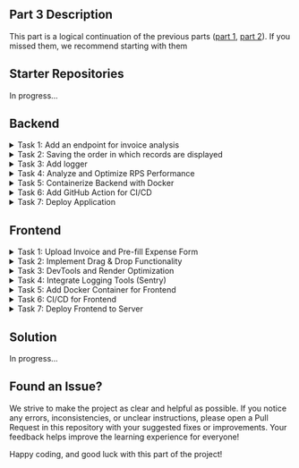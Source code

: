 ## Part 3 Description
This part is a logical continuation of the previous parts ([part 1](../part-1/README.md), [part 2](../part-2/README.md)). If you missed them, we recommend starting with them

## Starter Repositories
In progress...
<!-- You can fork these repositories to get started. If you don't find a repository with the stack you need, create a repository yourself
  - [API](https://github.com/petproject-dev/expense-tracker-backend-part-3) - Express.js
  - [UI](https://github.com/petproject-dev/expense-tracker-frontend-part-3) - React -->

## Backend

<details>
<summary>Task 1: Add an endpoint for invoice analysis</summary>

---

**Description:**

You need to create an endpoint that will accept an invoice image in jpg format as input, analyze the data, and return an object to the user.

**Acceptance Criteria:**

- A new endpoint has been created.
- Endpoint validates input data based on file format (jpg) and size (up to 5 Mb).
- The file is not saved anywhere.
- The user receives an error if the file could not be parsed.
- If successful, the user receives a response in the format
- Unit tests added.
```js
{
  name: string,
  amount: number,
  currency?: "USD" | "EUR",
  date: string
}
```

---

<details>
<summary>AI Prompt (NodeJS)</summary>

Perform Backend Task 1 from the README file `expense-tracker/part-3/README.md`:
- Work in the `<project-name>` folder
- Create a new endpoint that accepts a JPG invoice image (up to 5MB) as input
- Validate the file format and size (jpg, ≤5MB)
- Do not save the file anywhere
- Analyze the image and return an object with fields: name, amount, currency (USD/EUR), date
- Return an error if the file could not be parsed
- Add unit tests for the endpoint and logic
- Do not skip any Acceptance Criteria from the README
- After completion, provide a short report on what was done and what needs to be done manually

</details>

---

</details>

<details>
<summary>Task 2: Saving the order in which records are displayed</summary>

---

**Description:**

Drag & drag functionality will be added to the frontend. It is necessary to provide support for this functionality on the backend.

**Acceptance Criteria:**

- A new field has been added to the `Expenses` model to save the display order of a record.
- Added a new endpoint for updating the order of records.
- Updated endpoint for receiving records. Now the data should be sorted by the order field.

---

<details>
<summary>AI Prompt (NodeJS)</summary>

Perform Backend Task 2 from the README file `expense-tracker/part-3/README.md`:
- Work in the `<project-name>` folder
- Add a new field to the `Expenses` model to store the display order
- Create a new endpoint for updating the order of records
- Update the endpoint for retrieving records to sort by the order field
- Do not skip any Acceptance Criteria from the README
- After completion, provide a short report on what was done and what needs to be done manually

</details>

---

</details>

<details>
<summary>Task 3: Add logger</summary>

---

**Description:**

To improve debugging, monitoring, and error tracking, we need to integrate a logging system into the project. The logger should provide different log levels (e.g., info, warn, error, debug) and support structured logging.

**Acceptance Criteria:**

- A logging system has been implemented with support for multiple log levels (e.g., info, warn, error, debug).
- Logs have been structured to include timestamps and relevant contextual information.
- Logging has been added to key application areas, such as API requests, database operations, and error handling.
- A mechanism has been introduced to store logs efficiently, supporting both local and external log management solutions.
- Configuration options have been provided to enable or disable logging in different environments (development, production).
- Unit tests added.
-
---

<details>
<summary>AI Prompt (NodeJS)</summary>

Perform Backend Task 3 from the README file `expense-tracker/part-3/README.md`:
- Work in the `<project-name>` folder
- Integrate a logging system with multiple log levels (info, warn, error, debug)
- Structure logs with timestamps and contextual information
- Add logging to key areas: API requests, DB operations, error handling
- Support both local and external log management solutions
- Provide configuration for enabling/disabling logging in different environments
- Add unit tests for logging logic
- Do not skip any Acceptance Criteria from the README
- After completion, provide a short report on what was done and what needs to be done manually

</details>

---

</details>

<details>
<summary>Task 4: Analyze and Optimize RPS Performance</summary>

---

**Description:**

To ensure optimal system performance and scalability, an analysis of the existing endpoints has been conducted. The goal was to identify bottlenecks, explore optimization opportunities, and implement improvements. After implementing the solutions, RPS was analyzed again to measure performance gains.

**Acceptance Criteria:**

- Existing endpoints have been analyzed to identify performance bottlenecks.
- Potential optimization techniques (e.g., caching, indexing, query optimization, load balancing, multi threads) have been evaluated and implemented where applicable.
- After optimizations, RPS has been measured again to assess performance improvements.
- A summary report with findings, implemented solutions, and performance comparisons has been created.

---

<details>
<summary>AI Prompt (NodeJS)</summary>

Perform Backend Task 4 from the README file `expense-tracker/part-3/README.md`:
- Work in the `<project-name>` folder
- Analyze existing endpoints to identify performance bottlenecks
- Evaluate and implement optimization techniques (caching, indexing, query optimization, load balancing, multi-threading) where applicable
- Measure RPS before and after optimizations
- Create a summary report with findings, solutions, and performance comparisons
- Do not skip any Acceptance Criteria from the README
- After completion, provide a short report on what was done and what needs to be done manually

</details>

---

</details>

<details>
<summary>Task 5: Containerize Backend with Docker</summary>

---

**Description:**

To improve deployment efficiency and maintainability, the backend has been containerized using Docker. The application can now be consistently deployed across different environments with minimal configuration overhead.

**Acceptance Criteria:**

- A Dockerfile has been created and optimized for production use.
- A .dockerignore file has been added to exclude unnecessary files from the image.
- The application runs successfully inside a Docker container.
- Environment variables are managed securely and injected into the container.
- The container has been tested locally to ensure it functions correctly.

---

<details>
<summary>AI Prompt (NodeJS)</summary>

Perform Backend Task 5 from the README file `expense-tracker/part-3/README.md`:
- Work in the `<project-name>` folder
- Create and optimize a Dockerfile for production use
- Add a .dockerignore file to exclude unnecessary files
- Ensure the application runs successfully inside a Docker container
- Manage environment variables securely and inject them into the container
- Test the container locally
- Do not skip any Acceptance Criteria from the README
- After completion, provide a short report on what was done and what needs to be done manually

</details>

---

</details>

<details>
<summary>Task 6: Add GitHub Action for CI/CD</summary>

---

**Description:**

To automate the development workflow, a GitHub Action has been added. This workflow ensures that all necessary checks are performed before merging code changes.

**Acceptance Criteria:**

- A GitHub Action workflow file (`.github/workflows/ci.yml`) has been created.
- The workflow includes the following steps:
  - Run unit and integration tests.
  - Perform type checking.
  - Check code formatting (e.g., Prettier, ESLint).
  - Build the application to ensure there are no compilation errors.
  - Build a Docker container to validate the deployment process.
- The workflow runs automatically on every pull request and push to main.
- Status checks have been integrated into GitHub to prevent merging if tests fail.

---

<details>
<summary>AI Prompt (NodeJS)</summary>

Perform Backend Task 6 from the README file `expense-tracker/part-3/README.md`:
- Work in the `<project-name>` folder
- Create a GitHub Action workflow file (`.github/workflows/ci.yml`)
- Add steps for running unit/integration tests, type checking, code formatting, building the app, and building a Docker container
- Ensure the workflow runs on every pull request and push to main
- Integrate status checks to prevent merging if tests fail
- Do not skip any Acceptance Criteria from the README
- After completion, provide a short report on what was done and what needs to be done manually

</details>

---

</details>

<details>
<summary>Task 7: Deploy Application</summary>

---

**Description:**

To make the application available for production use, a deployment pipeline has been set up. The deployment process ensures smooth updates with minimal downtime.

**Acceptance Criteria:**

- The backend application has been deployed to the target environment.
- The deployment process is automated through a CI/CD pipeline.
- Environment variables are securely injected during deployment.
- Monitoring and logging tools have been configured to track application performance.

---

<details>
<summary>AI Prompt (NodeJS)</summary>

Perform Backend Task 7 from the README file `expense-tracker/part-3/README.md`:
- Work in the `<project-name>` folder
- Deploy the backend application to the target environment
- Automate the deployment process through a CI/CD pipeline
- Securely inject environment variables during deployment
- Configure monitoring and logging tools to track application performance
- Do not skip any Acceptance Criteria from the README
- After completion, provide a short report on what was done and what needs to be done manually

</details>

---

</details>

## Frontend

<details>
<summary>Task 1: Upload Invoice and Pre-fill Expense Form</summary>

---

**Description:**

To streamline the expense creation process, a feature for uploading invoices has been implemented. Users can upload a JPG image (up to 5MB) via a modal, and the backend extracts relevant data to pre-fill the expense form.

**Acceptance Criteria:**

- A "Upload Invoice" button has been added to the sidebar.
- Clicking the button opens a modal window.
- The modal supports drag & drop and file selection.
- Only JPG files up to 5MB are accepted.
- The image is sent to the backend, which returns extracted invoice data.
- The expense form is pre-filled with the received data.
- Proper validation and error handling have been implemented.
- Storybook added.
- Unit tests added.

---

<details>
<summary>AI Prompt (React)</summary>

Perform Frontend Task 1 from the README file `expense-tracker/part-3/README.md`:
- Work in the `<project-name>` folder
- Add a "Upload Invoice" button to the sidebar
- Implement a modal window with drag & drop and file selection for JPG files up to 5MB
- Send the image to the backend and pre-fill the expense form with the received data
- Add validation and error handling for file type, size, and backend errors
- Add Storybook stories for the modal and upload components
- Add unit tests for the upload and pre-fill logic
- After completion, provide a short report on what was done and what needs to be done manually

</details>

---

</details>

<details>
<summary>Task 2: Implement Drag & Drop Functionality</summary>

---

**Description:**

Drag & Drop functionality has been added to enhance usability. Users can now interact with expense table records.

**Acceptance Criteria:**

- Drag & Drop functionality has been integrated.
- The system correctly processes dropped elements.
- The previously created API endpoint is used to persist changes.

---

<details>
<summary>AI Prompt (React)</summary>

Perform Frontend Task 2 from the README file `expense-tracker/part-3/README.md`:
- Work in the `<project-name>` folder
- Integrate drag & drop functionality for expense table records
- Use the backend API endpoint to persist the new order of records
- Ensure correct processing of dropped elements and update the UI accordingly
- Add unit tests for drag & drop logic
- Add Storybook stories for drag & drop components
- After completion, provide a short report on what was done and what needs to be done manually

</details>

---

</details>

<details>
<summary>Task 3: DevTools and Render Optimization</summary>

---

**Description:**

To improve application performance, DevTools have been used to analyze and optimize unnecessary re-renders.

**Acceptance Criteria:**

- DevTools for performance analysis (React DevTools, Redux DevTools, why-did-you-render) have been installed.
- Components with excessive re-renders have been identified.
- Unnecessary renders have been optimized using memoization, useCallback, and useMemo where applicable.
- Performance improvements have been verified with updated benchmarks.

---

<details>
<summary>AI Prompt (React)</summary>

Perform Frontend Task 3 from the README file `expense-tracker/part-3/README.md`:
- Work in the `<project-name>` folder
- Install and use DevTools (React DevTools, Redux DevTools, why-did-you-render) to analyze re-renders
- Identify components with excessive re-renders and optimize them using memoization, useCallback, and useMemo
- Verify performance improvements with updated benchmarks
- After completion, provide a short report on what was done and what needs to be done manually

</details>

---

</details>

<details>
<summary>Task 4: Integrate Logging Tools (Sentry)</summary>

---

**Description:**

To improve error tracking and debugging, logging tools have been integrated into the frontend.

**Acceptance Criteria:**

- Sentry has been integrated for logging errors and performance issues.
- Source maps have been configured for better debugging.
- Global error boundaries have been added to prevent UI crashes.
- Logs include user actions and relevant context for debugging.

---

<details>
<summary>AI Prompt (React)</summary>

Perform Frontend Task 4 from the README file `expense-tracker/part-3/README.md`:
- Work in the `<project-name>` folder
- Integrate Sentry for error and performance logging
- Configure source maps for better debugging
- Add global error boundaries to prevent UI crashes
- Ensure logs include user actions and relevant context
- After completion, provide a short report on what was done and what needs to be done manually

</details>

---

</details>

<details>
<summary>Task 5: Add Docker Container for Frontend</summary>

---

**Description:**

To ensure consistency across environments, the frontend has been containerized using Docker.

**Acceptance Criteria:**

- A Dockerfile has been created for the frontend.
- A .dockerignore file has been added.
- The application runs successfully inside a Docker container.

---

<details>
<summary>AI Prompt (React)</summary>

Perform Frontend Task 5 from the README file `expense-tracker/part-3/README.md`:
- Work in the `<project-name>` folder
- Create a Dockerfile and .dockerignore for the frontend
- Ensure the application runs successfully inside a Docker container
- After completion, provide a short report on what was done and what needs to be done manually

</details>

---

</details>

<details>
<summary>Task 6: CI/CD for Frontend</summary>

---

**Description:**

A CI/CD pipeline has been added to automate testing, linting, and building of the frontend application.

**Acceptance Criteria:**

- A GitHub Action workflow has been created.
- The workflow includes:
  - Linting and formatting checks.
  - Unit and integration tests execution.
  - Building the frontend application.
  - Building a Docker image for deployment.
- The pipeline runs on pull requests and pushes to main.

---

<details>
<summary>AI Prompt (React)</summary>

Perform Frontend Task 6 from the README file `expense-tracker/part-3/README.md`:
- Work in the `<project-name>` folder
- Create a GitHub Action workflow for the frontend (`.github/workflows/ci.yml`)
- Add steps for linting, formatting, unit/integration tests, building the app, and building a Docker image
- Ensure the pipeline runs on pull requests and pushes to main
- After completion, provide a short report on what was done and what needs to be done manually

</details>

---

</details>

<details>
<summary>Task 7: Deploy Frontend to Server</summary>

---

**Description:**

To make the frontend application accessible, an automated deployment pipeline has been set up.

**Acceptance Criteria:**

- The application has been deployed to the target environment.
- The deployment process is automated and triggered by the CI/CD pipeline.
- Environment variables are securely managed.

---

<details>
<summary>AI Prompt (React)</summary>

Perform Frontend Task 7 from the README file `expense-tracker/part-3/README.md`:
- Work in the `<project-name>` folder
- Deploy the frontend application to the target environment
- Automate the deployment process via the CI/CD pipeline
- Ensure environment variables are securely managed
- After completion, provide a short report on what was done and what needs to be done manually

</details>

---

</details>

## Solution
In progress...
<!-- If you've already finished working on this part or are stuck, these repositories might be useful to you.
  - [API](https://github.com/petproject-dev/expense-tracker-backend-part-4) - Express.js
  - [UI](https://github.com/petproject-dev/expense-tracker-frontend-part-4) - React -->

## Found an Issue?
We strive to make the project as clear and helpful as possible. If you notice any errors, inconsistencies, or unclear instructions, please open a Pull Request in this repository with your suggested fixes or improvements. Your feedback helps improve the learning experience for everyone!

Happy coding, and good luck with this part of the project!
